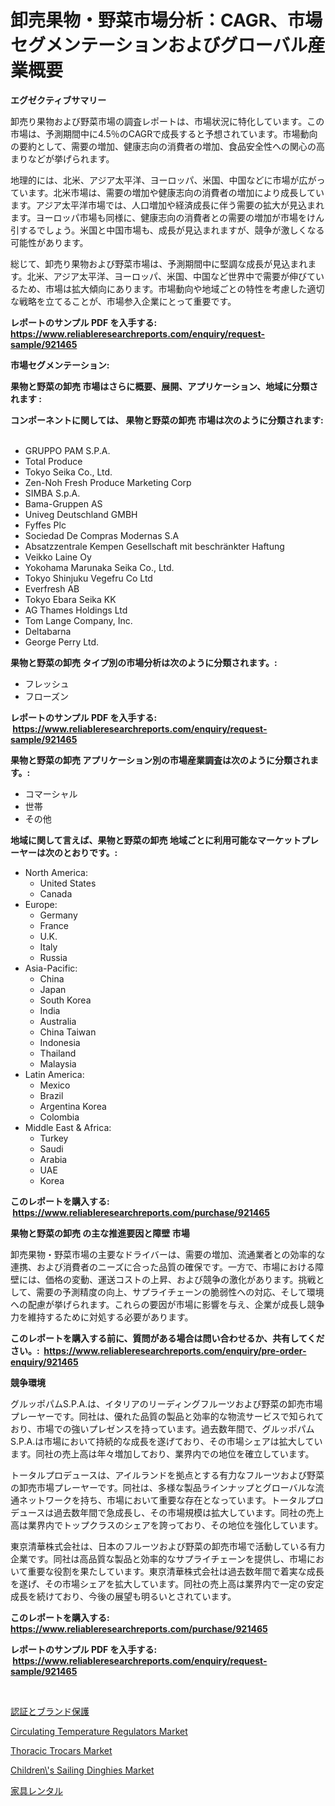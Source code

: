 <p><h1>卸売果物・野菜市場分析：CAGR、市場セグメンテーションおよびグローバル産業概要</h1></p><p><strong>エグゼクティブサマリー</strong></p>
<p><p>卸売り果物および野菜市場の調査レポートは、市場状況に特化しています。この市場は、予測期間中に4.5％のCAGRで成長すると予想されています。市場動向の要約として、需要の増加、健康志向の消費者の増加、食品安全性への関心の高まりなどが挙げられます。</p><p>地理的には、北米、アジア太平洋、ヨーロッパ、米国、中国などに市場が広がっています。北米市場は、需要の増加や健康志向の消費者の増加により成長しています。アジア太平洋市場では、人口増加や経済成長に伴う需要の拡大が見込まれます。ヨーロッパ市場も同様に、健康志向の消費者との需要の増加が市場をけん引するでしょう。米国と中国市場も、成長が見込まれますが、競争が激しくなる可能性があります。</p><p>総じて、卸売り果物および野菜市場は、予測期間中に堅調な成長が見込まれます。北米、アジア太平洋、ヨーロッパ、米国、中国など世界中で需要が伸びているため、市場は拡大傾向にあります。市場動向や地域ごとの特性を考慮した適切な戦略を立てることが、市場参入企業にとって重要です。</p></p>
<p><strong>レポートのサンプル PDF を入手する: <a href="https://www.reliableresearchreports.com/enquiry/request-sample/921465">https://www.reliableresearchreports.com/enquiry/request-sample/921465</a></strong></p>
<p><strong>市場セグメンテーション:</strong></p>
<p><strong> 果物と野菜の卸売 市場はさらに概要、展開、アプリケーション、地域に分類されます :</strong></p>
<p><strong>コンポーネントに関しては、 果物と野菜の卸売 市場は次のように分類されます: &nbsp;</strong></p>
<p><ul><li>GRUPPO PAM S.P.A.</li><li>Total Produce</li><li>Tokyo Seika Co., Ltd.</li><li>Zen-Noh Fresh Produce Marketing Corp</li><li>SIMBA S.p.A.</li><li>Bama-Gruppen AS</li><li>Univeg Deutschland GMBH</li><li>Fyffes Plc</li><li>Sociedad De Compras Modernas S.A</li><li>Absatzzentrale Kempen Gesellschaft mit beschränkter Haftung</li><li>Veikko Laine Oy</li><li>Yokohama Marunaka Seika Co., Ltd.</li><li>Tokyo Shinjuku Vegefru Co Ltd</li><li>Everfresh AB</li><li>Tokyo Ebara Seika KK</li><li>AG Thames Holdings Ltd</li><li>Tom Lange Company, Inc.</li><li>Deltabarna</li><li>George Perry Ltd.</li></ul></p>
<p><strong> 果物と野菜の卸売 タイプ別の市場分析は次のように分類されます。:</strong></p>
<p><ul><li>フレッシュ</li><li>フローズン</li></ul></p>
<p><strong>レポートのサンプル PDF を入手する: &nbsp;<a href="https://www.reliableresearchreports.com/enquiry/request-sample/921465">https://www.reliableresearchreports.com/enquiry/request-sample/921465</a></strong></p>
<p><strong> 果物と野菜の卸売 アプリケーション別の市場産業調査は次のように分類されます。:</strong></p>
<p><ul><li>コマーシャル</li><li>世帯</li><li>その他</li></ul></p>
<p><strong>地域に関して言えば、果物と野菜の卸売 地域ごとに利用可能なマーケットプレーヤーは次のとおりです。:</strong></p>
<p><ul>
    <li>
        North America:
        <ul>
            <li>United States</li>
            <li>Canada</li>
        </ul>
    </li>
    <li>
        Europe:
        <ul>
            <li>Germany</li>
            <li>France</li>
            <li>U.K.</li>
            <li>Italy</li>
            <li>Russia</li>
        </ul>
    </li>
    <li>
        Asia-Pacific:
        <ul>
            <li>China</li>
            <li>Japan</li>
            <li>South Korea</li>
            <li>India</li>
            <li>Australia</li>
            <li>China Taiwan</li>
            <li>Indonesia</li>
            <li>Thailand</li>
            <li>Malaysia</li>
        </ul>
    </li>
    <li>
        Latin America:
        <ul>
            <li>Mexico</li>
            <li>Brazil</li>
            <li>Argentina Korea</li>
            <li>Colombia</li>
        </ul>
    </li>
    <li>
        Middle East & Africa:
        <ul>
            <li>Turkey</li>
            <li>Saudi</li>
            <li>Arabia</li>
            <li>UAE</li>
            <li>Korea</li>
        </ul>
    </li>
    </ul></p>
<p><strong>このレポートを購入する: &nbsp;<a href="https://www.reliableresearchreports.com/purchase/921465">https://www.reliableresearchreports.com/purchase/921465</a></strong></p>
<p><strong>果物と野菜の卸売 の主な推進要因と障壁 市場</strong></p>
<p><p>卸売果物・野菜市場の主要なドライバーは、需要の増加、流通業者との効率的な連携、および消費者のニーズに合った品質の確保です。一方で、市場における障壁には、価格の変動、運送コストの上昇、および競争の激化があります。挑戦として、需要の予測精度の向上、サプライチェーンの脆弱性への対応、そして環境への配慮が挙げられます。これらの要因が市場に影響を与え、企業が成長し競争力を維持するために対処する必要があります。</p></p>
<p><strong>このレポートを購入する前に、質問がある場合は問い合わせるか、共有してください。:&nbsp; <a href="https://www.reliableresearchreports.com/enquiry/pre-order-enquiry/921465">https://www.reliableresearchreports.com/enquiry/pre-order-enquiry/921465</a></strong></p>
<p><strong>競争環境</strong></p>
<p><p>グルッポパムS.P.A.は、イタリアのリーディングフルーツおよび野菜の卸売市場プレーヤーです。同社は、優れた品質の製品と効率的な物流サービスで知られており、市場での強いプレゼンスを持っています。過去数年間で、グルッポパムS.P.A.は市場において持続的な成長を遂げており、その市場シェアは拡大しています。同社の売上高は年々増加しており、業界内での地位を確立しています。</p><p>トータルプロデュースは、アイルランドを拠点とする有力なフルーツおよび野菜の卸売市場プレーヤーです。同社は、多様な製品ラインナップとグローバルな流通ネットワークを持ち、市場において重要な存在となっています。トータルプロデュースは過去数年間で急成長し、その市場規模は拡大しています。同社の売上高は業界内でトップクラスのシェアを誇っており、その地位を強化しています。</p><p>東京清華株式会社は、日本のフルーツおよび野菜の卸売市場で活動している有力企業です。同社は高品質な製品と効率的なサプライチェーンを提供し、市場において重要な役割を果たしています。東京清華株式会社は過去数年間で着実な成長を遂げ、その市場シェアを拡大しています。同社の売上高は業界内で一定の安定成長を続けており、今後の展望も明るいとされています。</p></p>
<p><strong>このレポートを購入する: &nbsp; <a href="https://www.reliableresearchreports.com/purchase/921465">https://www.reliableresearchreports.com/purchase/921465</a></strong></p>
<p><strong>レポートのサンプル PDF を入手する: &nbsp;<a href="https://www.reliableresearchreports.com/enquiry/request-sample/921465">https://www.reliableresearchreports.com/enquiry/request-sample/921465</a></strong><strong></strong></p>
<p>&nbsp;</p>
<p><p><a href="https://github.com/mohamedbakry57/Market-Research-Report-List-2/blob/main/8535273182181.md">認証とブランド保護</a></p><p><a href="https://issuu.com/reportprime-2/docs/circulating-temperature-regulators-market-size-203">Circulating Temperature Regulators Market</a></p><p><a href="https://github.com/abdelrhmankishk22/Market-Research-Report-List-3/blob/main/thoracic-trocars-market.md">Thoracic Trocars Market</a></p><p><a href="https://issuu.com/reportprime-2/docs/childrens-sailing-dinghies-market-size-2030.pptx">Children\'s Sailing Dinghies Market</a></p><p><a href="https://github.com/lababdou/Market-Research-Report-List-2/blob/main/6995723182182.md">家具レンタル</a></p></p>